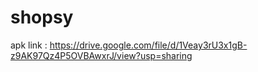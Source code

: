 # shopsy


apk link : https://drive.google.com/file/d/1Veay3rU3x1gB-z9AK97Qz4P5OVBAwxrJ/view?usp=sharing